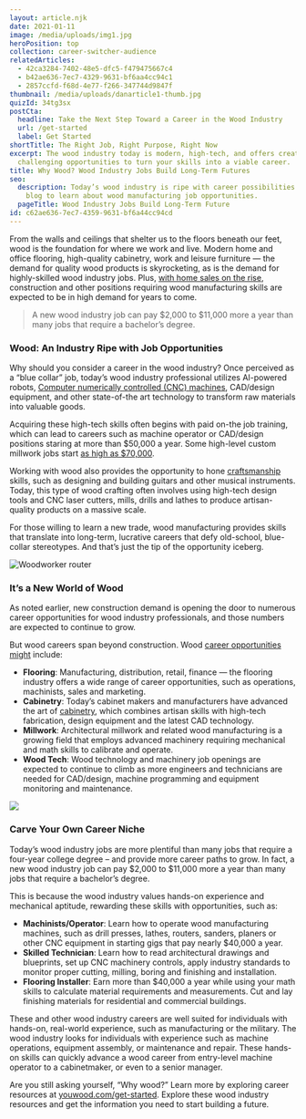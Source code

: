 ```yaml
---
layout: article.njk
date: 2021-01-11
image: /media/uploads/img1.jpg
heroPosition: top
collection: career-switcher-audience
relatedArticles:
  - 42ca3284-7402-48e5-dfc5-f479475667c4
  - b42ae636-7ec7-4329-9631-bf6aa4cc94c1
  - 2857ccfd-f68d-4e77-f266-347744d9847f
thumbnail: /media/uploads/danarticle1-thumb.jpg
quizId: 34tg3sx
postCta:
  headline: Take the Next Step Toward a Career in the Wood Industry
  url: /get-started
  label: Get Started
shortTitle: The Right Job, Right Purpose, Right Now
excerpt: The wood industry today is modern, high-tech, and offers creative,
  challenging opportunities to turn your skills into a viable career.
title: Why Wood? Wood Industry Jobs Build Long-Term Futures
seo:
  description: Today’s wood industry is ripe with career possibilities. Read our
    blog to learn about wood manufacturing job opportunities.
  pageTitle: Wood Industry Jobs Build Long-Term Future
id: c62ae636-7ec7-4359-9631-bf6a44cc94cd
---
```

From the walls and ceilings that shelter us to the floors beneath our feet, wood is the foundation for where we work and live. Modern home and office flooring, high-quality cabinetry, work and leisure furniture — the demand for quality wood products is skyrocketing, as is the demand for highly-skilled wood industry jobs. Plus, [with home sales on the rise](https://www.woodworkingnetwork.com/news/woodworking-industry-news/expert-politcs-pandemic-wont-stop-good-economy-2021), construction and other positions requiring wood manufacturing skills are expected to be in high demand for years to come.

> A new wood industry job can pay $2,000 to $11,000 more a year than many jobs that require a bachelor’s degree.

### Wood: An Industry Ripe with Job Opportunities

Why should you consider a career in the wood industry? Once perceived as a “blue collar” job, today’s wood industry professional utilizes AI-powered robots, [Computer numerically controlled (CNC) machines](https://www.youtube.com/watch?v=PJdiGKJiHXA), CAD/design equipment, and other state-of-the art technology to transform raw materials into valuable goods.

Acquiring these high-tech skills often begins with paid on-the job training, which can lead to careers such as machine operator or CAD/design positions staring at more than $50,000 a year. Some high-level custom millwork jobs start [as high as $70,000](https://www.woodworkingnetwork.com/news/woodworking-industry-news/new-apprenticeship-program-guarantees-70000-salaries-upon-graduation).

Working with wood also provides the opportunity to hone [craftsmanship](https://www.nytimes.com/2020/11/28/magazine/martin-guitar-factory.html) skills, such as designing and building guitars and other musical instruments. Today, this type of wood crafting often involves using high-tech design tools and CNC laser cutters, mills, drills and lathes to produce artisan-quality products on a massive scale. 

For those willing to learn a new trade, wood manufacturing provides skills that translate into long-term, lucrative careers that defy old-school, blue-collar stereotypes. And that’s just the tip of the opportunity iceberg.

![Woodworker router](/media/uploads/wood-dan-1.jpg)

### It’s a New World of Wood

As noted earlier, new construction demand is opening the door to numerous career opportunities for wood industry professionals, and those numbers are expected to continue to grow.

But wood careers span beyond construction. Wood [career opportunities might](/why-wood/) include:

* **Flooring**: Manufacturing, distribution, retail, finance — the flooring industry offers a wide range of career opportunities, such as operations, machinists, sales and marketing. 
* **Cabinetry**: Today’s cabinet makers and manufacturers have advanced the art of [cabinetry](https://youtu.be/A7wwu1a1YnA), which combines artisan skills with high-tech fabrication, design equipment and the latest CAD technology.
* **Millwork**: Architectural millwork and related wood manufacturing is a growing field that employs advanced machinery requiring mechanical and math skills to calibrate and operate.
* **Wood Tech**: Wood technology and machinery job openings are expected to continue to climb as more engineers and technicians are needed for CAD/design, machine programming and equipment monitoring and maintenance.

![](/media/uploads/wood-computers.jpg)

### Carve Your Own Career Niche

Today’s wood industry jobs are more plentiful than many jobs that require a four-year college degree – and provide more career paths to grow. In fact, a new wood industry job can pay $2,000 to $11,000 more a year than many jobs that require a bachelor’s degree.

This is because the wood industry values hands-on experience and mechanical aptitude, rewarding these skills with opportunities, such as:

* **Machinists/Operator**: Learn how to operate wood manufacturing machines, such as drill presses, lathes, routers, sanders, planers or other CNC equipment in starting gigs that pay nearly $40,000 a year.
* **Skilled Technician**: Learn how to read architectural drawings and blueprints, set up CNC machinery controls, apply industry standards to monitor proper cutting, milling, boring and finishing and installation.
* **Flooring Installer**: Earn more than $40,000 a year while using your math skills to calculate material requirements and measurements. Cut and lay finishing materials for residential and commercial buildings.

These and other wood industry careers are well suited for individuals with hands-on, real-world experience, such as manufacturing or the military. The wood industry looks for individuals with experience such as machine operations, equipment assembly, or maintenance and repair. These hands-on skills can quickly advance a wood career from entry-level machine operator to a cabinetmaker, or even to a senior manager.

Are you still asking yourself, “Why wood?” Learn more by exploring career resources at [youwood.com/get-started](/get-started/). Explore these wood industry resources and get the information you need to start building a future.